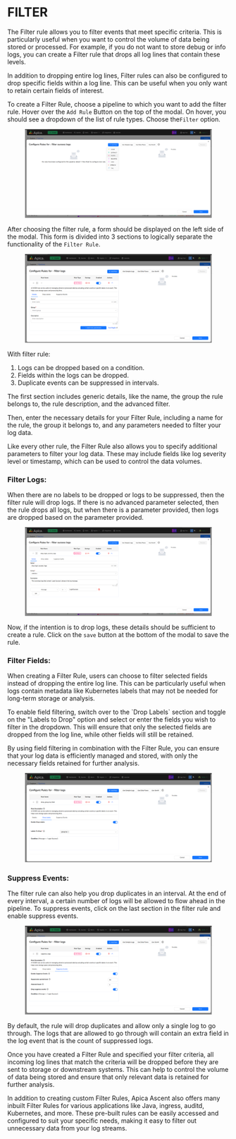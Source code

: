 # FILTER

The Filter rule allows you to filter events that meet specific criteria. This is particularly useful when you want to control the volume of data being stored or processed. For example, if you do not want to store debug or info logs, you can create a Filter rule that drops all log lines that contain these levels.

In addition to dropping entire log lines, Filter rules can also be configured to drop specific fields within a log line. This can be useful when you only want to retain certain fields of interest.

To create a Filter Rule, choose a pipeline to which you want to add the filter rule. Hover over the `Add Rule` Button on the top of the modal. On hover, you should see a dropdown of the list of rule types. Choose the`Filter` option.

<figure><img src="../../.gitbook/assets/Screenshot from 2025-05-05 10-41-40.png" alt=""><figcaption></figcaption></figure>

After choosing the filter rule, a form should be displayed on the left side of the modal. This form is divided into 3 sections to logically separate the functionality of the `Filter Rule`.

<figure><img src="../../.gitbook/assets/Screenshot from 2025-05-05 12-00-13.png" alt=""><figcaption></figcaption></figure>

With filter rule:

1. Logs can be dropped based on a condition.
2. Fields within the logs can be dropped.
3. Duplicate events can be suppressed in intervals.

The first section includes generic details,  like the name, the group the rule belongs to, the rule description, and the advanced filter.&#x20;

Then, enter the necessary details for your Filter Rule, including a name for the rule, the group it belongs to, and any parameters needed to filter your log data.

Like every other rule, the Filter Rule also allows you to specify additional parameters to filter your log data. These may include fields like log severity level or timestamp, which can be used to control the data volumes.

### Filter Logs:&#x20;

When there are no labels to be dropped or logs to be suppressed, then the filter rule will drop logs. If there is no advanced parameter selected, then the rule drops all logs, but when there is a parameter provided, then logs are dropped based on the parameter provided.

<figure><img src="../../.gitbook/assets/Screenshot from 2025-05-05 11-17-02.png" alt=""><figcaption></figcaption></figure>

Now, if the intention is to drop logs, these details should be sufficient to create a rule. Click on the `save` button at the bottom of the modal to save the rule.

### Filter Fields:

When creating a Filter Rule, users can choose to filter selected fields instead of dropping the entire log line. This can be particularly useful when logs contain metadata like Kubernetes labels that may not be needed for long-term storage or analysis.

To enable field filtering, switch over to the \`Drop Labels\` section and toggle on the "Labels to Drop" option and select or enter the fields you wish to filter in the dropdown. This will ensure that only the selected fields are dropped from the log line, while other fields will still be retained.

By using field filtering in combination with the Filter Rule, you can ensure that your log data is efficiently managed and stored, with only the necessary fields retained for further analysis.

<figure><img src="../../.gitbook/assets/Screenshot from 2025-05-05 12-03-09.png" alt=""><figcaption></figcaption></figure>

### Suppress Events:

The filter rule can also help you drop duplicates in an interval. At the end of every interval, a certain number of logs will be allowed to flow ahead in the pipeline. To suppress events, click on the last section in the filter rule and enable suppress events.&#x20;

<figure><img src="../../.gitbook/assets/Screenshot from 2025-05-05 12-04-16.png" alt=""><figcaption></figcaption></figure>

By default, the rule will drop duplicates and allow only a single log to go through. The logs that are allowed to go through will contain an extra field in the log event that is the count of suppressed logs.

Once you have created a Filter Rule and specified your filter criteria, all incoming log lines that match the criteria will be dropped before they are sent to storage or downstream systems. This can help to control the volume of data being stored and ensure that only relevant data is retained for further analysis.

In addition to creating custom Filter Rules, Apica Ascent also offers many inbuilt Filter Rules for various applications like Java, ingress, auditd, Kubernetes, and more. These pre-built rules can be easily accessed and configured to suit your specific needs, making it easy to filter out unnecessary data from your log streams.



